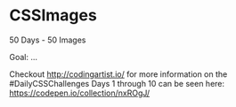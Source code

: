 # CSSImages

50 Days - 50 Images

Goal:
  ...

Checkout http://codingartist.io/ for more information on the #DailyCSSChallenges
Days 1 through 10 can be seen here: https://codepen.io/collection/nxROgJ/
